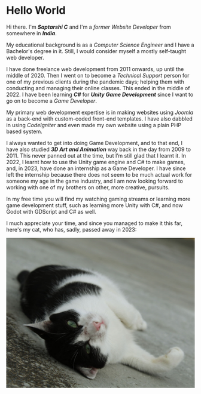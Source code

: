 # Hello World

Hi there. I'm ***Saptarshi C*** and I'm a *former* *Website Developer* from somewhere in ***India***.

My educational background is as a *Computer Science Engineer* and I have a Bachelor's degree in it. Still, I would consider myself a mostly self-taught web developer.

I have done freelance web development from 2011 onwards, up until the middle of 2020. Then I went on to become a *Technical Support* person for one of my previous clients during the pandemic days; helping them with conducting and managing their online classes. This ended in the middle of 2022. I have been learning ***C#*** for ***Unity Game Development*** since I want to go on to become a *Game Developer*.

My primary web development expertise is in making websites using *Joomla* as a back-end with custom-coded front-end templates. I have also dabbled in using *CodeIgniter* and even made my own website using a plain PHP based system.

I always wanted to get into doing Game Development, and to that end, I have also studied ***3D Art and Animation*** way back in the day from 2009 to 2011. This never panned out at the time, but I’m still glad that I learnt it. In 2022, I learnt how to use the Unity game engine and C# to make games, and, in 2023, have done an internship as a Game Developer. I have since left the internship because there does not seem to be much actual work for someone my age in the game industry, and I am now looking forward to working with one of my brothers on other, more creative, pursuits.

In my free time you will find my watching gaming streams or learning more game development stuff, such as learning more Unity with C#, and now Godot with GDScript and C# as well.

I much appreciate your time, and since you managed to make it this far, here's my cat, who has, sadly, passed away in 2023:

![Kitty](./04.jpg)
